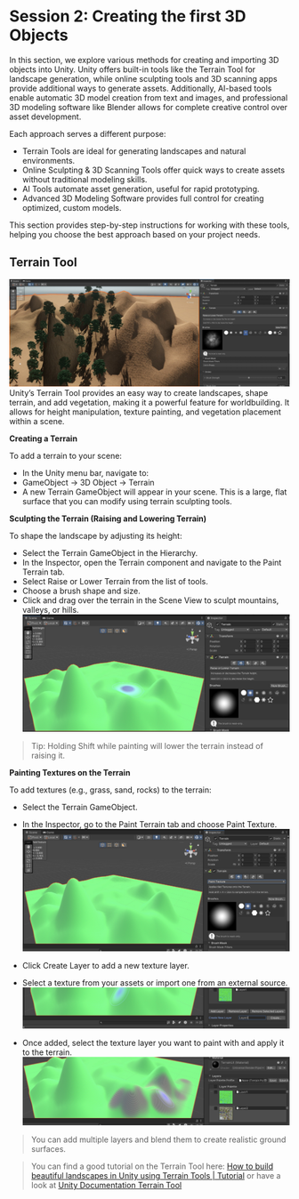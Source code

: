 # Session 2: Creating the first 3D Objects

In this section, we explore various methods for creating and importing 3D objects into Unity. Unity offers built-in tools like the Terrain Tool for landscape generation, while online sculpting tools and 3D scanning apps provide additional ways to generate assets. Additionally, AI-based tools enable automatic 3D model creation from text and images, and professional 3D modeling software like Blender allows for complete creative control over asset development.

Each approach serves a different purpose:
- Terrain Tools are ideal for generating landscapes and natural environments.
- Online Sculpting & 3D Scanning Tools offer quick ways to create assets without traditional modeling skills.
- AI Tools automate asset generation, useful for rapid prototyping.
- Advanced 3D Modeling Software provides full control for creating optimized, custom models.

This section provides step-by-step instructions for working with these tools, helping you choose the best approach based on your project needs.

## Terrain Tool  
![](images/terraintools.jpeg)
Unity’s Terrain Tool provides an easy way to create landscapes, shape terrain, and add vegetation, making it a powerful feature for worldbuilding. It allows for height manipulation, texture painting, and vegetation placement within a scene.

**Creating a Terrain**

To add a terrain to your scene:

 - In the Unity menu bar, navigate to:
 - GameObject -> 3D Object -> Terrain
 - A new Terrain GameObject will appear in your scene. This is a large, flat surface that you can modify using terrain sculpting tools.

**Sculpting the Terrain (Raising and Lowering Terrain)**

To shape the landscape by adjusting its height:
- Select the Terrain GameObject in the Hierarchy.
- In the Inspector, open the Terrain component and navigate to the Paint Terrain tab.
- Select Raise or Lower Terrain from the list of tools.
- Choose a brush shape and size.
- Click and drag over the terrain in the Scene View to sculpt mountains, valleys, or hills.![](images/terrain1.jpeg)

> Tip: Holding Shift while painting will lower the terrain instead of raising it.

**Painting Textures on the Terrain**

To add textures (e.g., grass, sand, rocks) to the terrain:
- Select the Terrain GameObject.
- In the Inspector, go to the Paint Terrain tab and choose Paint Texture.
![](images/terrain2.jpeg)

- Click Create Layer to add a new texture layer.
- Select a texture from your assets or import one from an external source.
![](images/terrain3.jpeg)

- Once added, select the texture layer you want to paint with and apply it to the terrain.
![](images/terrain4.jpeg)

> You can add multiple layers and blend them to create realistic ground surfaces.

> You can find a good tutorial on the Terrain Tool here: [How to build beautiful landscapes in Unity using Terrain Tools | Tutorial](https://www.youtube.com/watch?v=smnLYvF40s4) or have a look at [Unity Documentation Terrain Tool](https://docs.unity3d.com/2022.3/Documentation/Manual/script-Terrain.html)
